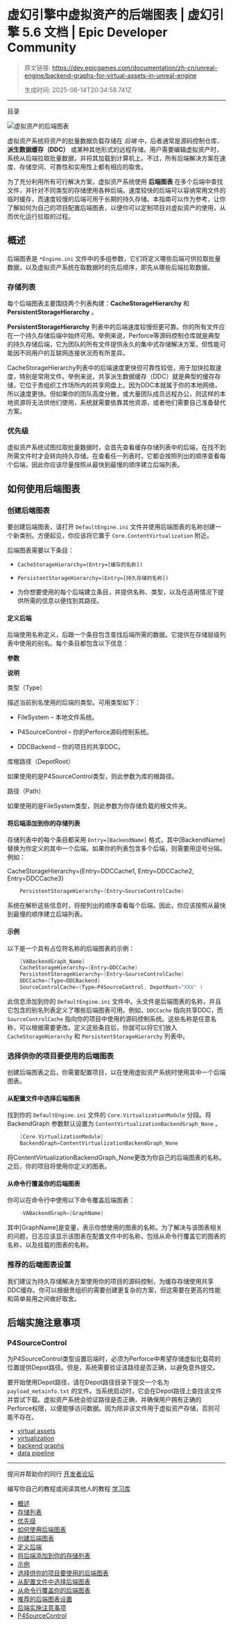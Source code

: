 # 虚幻引擎中虚拟资产的后端图表 | 虚幻引擎 5.6 文档 | Epic Developer Community

> 原文链接: https://dev.epicgames.com/documentation/zh-cn/unreal-engine/backend-graphs-for-virtual-assets-in-unreal-engine
> 
> 生成时间: 2025-06-14T20:34:58.741Z

---

目录

![虚拟资产的后端图表](https://dev.epicgames.com/community/api/documentation/image/1eca1405-d5f0-43a8-8076-05aecfddc1cd?resizing_type=fill&width=1920&height=335)

虚拟资产系统将资产的批量数据负载存储在 *后端* 中，后者通常是源码控制仓库、 **派生数据缓存（DDC）** 或某种其他形式的远程存储。用户需要编辑虚拟资产时，系统从后端拉取批量数据，并将其加载到计算机上。不过，所有后端解决方案在速度、存储空间、可靠性和实用性上都有相应的取舍。

为了充分利用所有可行解决方案，虚拟资产系统使用 **后端图表** 在多个后端中查找文件，并针对不同类型的存储使用各种后端。速度较快的后端可以容纳常用文件的临时缓存，而速度较慢的后端可用于长期的持久存储。本指南可以作为参考，让你了解如何为自己的项目配置后端图表，以便你可以定制项目对虚拟资产的使用，从而优化运行拉取的过程。

## 概述

后端图表是 `*Engine.ini` 文件中的多组参数，它们将定义哪些后端可供拉取批量数据，以及虚拟资产系统在取数据时的先后顺序，即先从哪些后端拉取数据。

### 存储列表

每个后端图表主要围绕两个列表构建：**CacheStorageHierarchy** 和 **PersistentStorageHierarchy** 。

**PersistentStorageHierarchy** 列表中的后端速度较慢但更可靠。你的所有文件应在一个持久存储后端中始终可用。举例来说，Perforce等源码控制仓库就是典型的持久存储后端，它为团队的所有文件提供永久的集中式存储解决方案，但性能可能因不同用户的互联网连接状况而有所差异。

CacheStorageHierarchy列表中的后端速度更快但可靠性较低，用于加快拉取速度，特别是常用文件。举例来说，共享派生数据缓存（DDC）就是典型的缓存存储，它位于贵组织工作场所内的共享网盘上。因为DDC本就属于你的本地网络，所以速度更快。但如果你的团队高度分散，或大量团队成员远程办公，则这样的本地资源将无法供他们使用，系统就需要依靠其他资源，或者他们需要自己准备替代方案。

### 优先级

虚拟资产系统试图拉取批量数据时，会首先查看缓存存储列表中的后端，在找不到所需文件时才会转向持久存储。在查看任一列表时，它都会按照列出的顺序查看每个后端，因此你应该尽量按照从最快到最慢的顺序建立后端列表。

## 如何使用后端图表

### 创建后端图表

要创建后端图表，请打开 `DefaultEngine.ini` 文件并使用后端图表的名称创建一个新类别。方便起见，你应该将它置于 `Core.ContentVirtualization` 附近。

后端图表需要以下条目：

-   `CacheStorageHierarchy=(Entry=[缓存的名称])`
    
-   `PersistentStorageHierarchy=(Entry=[持久存储的名称])`
    
-   为你想要使用的每个后端建立条目，并提供名称、类型，以及在适用情况下提供所需的信息以便找到其路径。
    

#### 定义后端

后端使用名称定义，后跟一个条目包含查找后端所需的数据。它提供在存储层级列表中使用的别名。每个条目都包含以下信息：

**参数**

**说明**

类型（Type）

描述当前别名使用的后端的类型。可用类型如下：

-   FileSystem – 本地文件系统。
    
-   P4SourceControl – 你的Perforce源码控制系统。
    
-   DDCBackend – 你的项目的共享DDC。
    

库根路径（DepotRoot）

如果使用的是P4SourceControl类型，则此参数为库的根路径。

路径（Path）

如果使用的是FileSystem类型，则此参数为你存储负载的根文件夹。

#### 将后端添加到你的存储列表

存储列表中的每个条目都采用 `Entry=[BackendName]` 格式，其中\[BackendName\]替换为你定义的其中一个后端。如果你的列表包含多个后端，则需要用逗号分隔。例如：

CacheStorageHierarchy=(Entry=DDCCache1, Entry=DDCCache2, Entry=DDCCache3)

```cpp
	PersistentStorageHierarchy=(Entry=SourceControlCache)

```

系统在解析这些信息时，将按列出的顺序查看每个后端。因此，你应该按照从最快到最慢的顺序建立后端列表。

#### 示例

以下是一个具有占位符名称的后端图表的示例：

```cpp
	[VABackendGraph_Name]
	CacheStorageHierarchy=(Entry=DDCCache)
	PersistentStorageHierarchy=(Entry=SourceControlCache)
	DDCCache=(Type=DDCBackend)
	SourceControlCache=(Type=P4SourceControl, DepotRoot="XXX" )

```

此信息添加到你的 `DefaultEngine.ini` 文件中。头文件是后端图表的名称，并且它包含的别名列表定义了哪些后端图表可用。例如，`DDCCache` 指向共享DDC，而 `SourceControlCache` 指向你的项目中使用的源码控制系统。这些名称是任意名称，可以根据需要更改。定义这些条目后，你就可以将它们放入 `CacheStorageHierarchy` 和 `PersistentStorageHierarchy` 列表中。

### 选择供你的项目要使用的后端图表

创建后端图表之后，你需要配置项目，以在使用虚拟资产系统时使用其中一个后端图表。

#### 从配置文件中选择后端图表

找到你的 `DefaultEngine.ini` 文件的 `Core.VirtualizationModule` 分段。将 BackendGraph 参数默认设置为 `ContentVirtualizationBackendGraph_None` 。

```cpp
	[Core.VirtualizationModule]
	BackendGraph=ContentVirtualizationBackendGraph_None

```

将ContentVirtualizationBackendGraph\_None更改为你自己的后端图表的名称。之后，你的项目将使用你定义的图表。

#### 从命令行覆盖你的后端图表

你可以在命令行中使用以下命令覆盖后端图表：

```cpp
	-VABackendGraph=[GraphName]

```

其中\[GraphName\]是变量，表示你想使用的图表的名称。为了解决与该图表相关的问题，日志应该显示该图表在配置文件中的名称，包括从命令行覆盖它的图表的名称，以及挂载的图表的名称。

### 推荐的后端图表设置

我们建议为持久存储解决方案使用你的项目的源码控制，为缓存存储使用共享DDC缓存。你可以根据贵组织的需要创建更复杂的方案，但这需要在更高的性能和简单易用之间做好取舍。

## 后端实施注意事项

### P4SourceControl

为P4SourceControl类型设置后端时，必须为Perforce中希望存储虚拟化载荷的位置提供Depot路径。但是，系统需要验证该路径是否正确，以避免意外提交。

要开始使用Depot路径，请在Depot路径目录下提交一个名为 `payload_metainfo.txt` 的文件。当系统启动时，它会在Depot路径上查找该文件并尝试下载。虚拟资产系统会验证路径是否正确，并确保用户拥有正确的Perforce权限，以便能够访问数据。因为除非该文件用于虚拟资产存储，否则可能不存在。

-   [virtual assets](https://dev.epicgames.com/community/search?query=virtual%20assets)
-   [virtualization](https://dev.epicgames.com/community/search?query=virtualization)
-   [backend graphs](https://dev.epicgames.com/community/search?query=backend%20graphs)
-   [data pipeline](https://dev.epicgames.com/community/search?query=data%20pipeline)

* * *

提问并帮助你的同行 [开发者论坛](https://forums.unrealengine.com/categories?tag=unreal-engine)

编写你自己的教程或阅读其他人的教程 [学习库](https://dev.epicgames.com/community/unreal-engine/learning)

-   [概述](/documentation/zh-cn/unreal-engine/backend-graphs-for-virtual-assets-in-unreal-engine#%E6%A6%82%E8%BF%B0)
-   [存储列表](/documentation/zh-cn/unreal-engine/backend-graphs-for-virtual-assets-in-unreal-engine#%E5%AD%98%E5%82%A8%E5%88%97%E8%A1%A8)
-   [优先级](/documentation/zh-cn/unreal-engine/backend-graphs-for-virtual-assets-in-unreal-engine#%E4%BC%98%E5%85%88%E7%BA%A7)
-   [如何使用后端图表](/documentation/zh-cn/unreal-engine/backend-graphs-for-virtual-assets-in-unreal-engine#%E5%A6%82%E4%BD%95%E4%BD%BF%E7%94%A8%E5%90%8E%E7%AB%AF%E5%9B%BE%E8%A1%A8)
-   [创建后端图表](/documentation/zh-cn/unreal-engine/backend-graphs-for-virtual-assets-in-unreal-engine#%E5%88%9B%E5%BB%BA%E5%90%8E%E7%AB%AF%E5%9B%BE%E8%A1%A8)
-   [定义后端](/documentation/zh-cn/unreal-engine/backend-graphs-for-virtual-assets-in-unreal-engine#%E5%AE%9A%E4%B9%89%E5%90%8E%E7%AB%AF)
-   [将后端添加到你的存储列表](/documentation/zh-cn/unreal-engine/backend-graphs-for-virtual-assets-in-unreal-engine#%E5%B0%86%E5%90%8E%E7%AB%AF%E6%B7%BB%E5%8A%A0%E5%88%B0%E4%BD%A0%E7%9A%84%E5%AD%98%E5%82%A8%E5%88%97%E8%A1%A8)
-   [示例](/documentation/zh-cn/unreal-engine/backend-graphs-for-virtual-assets-in-unreal-engine#%E7%A4%BA%E4%BE%8B)
-   [选择供你的项目要使用的后端图表](/documentation/zh-cn/unreal-engine/backend-graphs-for-virtual-assets-in-unreal-engine#%E9%80%89%E6%8B%A9%E4%BE%9B%E4%BD%A0%E7%9A%84%E9%A1%B9%E7%9B%AE%E8%A6%81%E4%BD%BF%E7%94%A8%E7%9A%84%E5%90%8E%E7%AB%AF%E5%9B%BE%E8%A1%A8)
-   [从配置文件中选择后端图表](/documentation/zh-cn/unreal-engine/backend-graphs-for-virtual-assets-in-unreal-engine#%E4%BB%8E%E9%85%8D%E7%BD%AE%E6%96%87%E4%BB%B6%E4%B8%AD%E9%80%89%E6%8B%A9%E5%90%8E%E7%AB%AF%E5%9B%BE%E8%A1%A8)
-   [从命令行覆盖你的后端图表](/documentation/zh-cn/unreal-engine/backend-graphs-for-virtual-assets-in-unreal-engine#%E4%BB%8E%E5%91%BD%E4%BB%A4%E8%A1%8C%E8%A6%86%E7%9B%96%E4%BD%A0%E7%9A%84%E5%90%8E%E7%AB%AF%E5%9B%BE%E8%A1%A8)
-   [推荐的后端图表设置](/documentation/zh-cn/unreal-engine/backend-graphs-for-virtual-assets-in-unreal-engine#%E6%8E%A8%E8%8D%90%E7%9A%84%E5%90%8E%E7%AB%AF%E5%9B%BE%E8%A1%A8%E8%AE%BE%E7%BD%AE)
-   [后端实施注意事项](/documentation/zh-cn/unreal-engine/backend-graphs-for-virtual-assets-in-unreal-engine#%E5%90%8E%E7%AB%AF%E5%AE%9E%E6%96%BD%E6%B3%A8%E6%84%8F%E4%BA%8B%E9%A1%B9)
-   [P4SourceControl](/documentation/zh-cn/unreal-engine/backend-graphs-for-virtual-assets-in-unreal-engine#p4sourcecontrol)